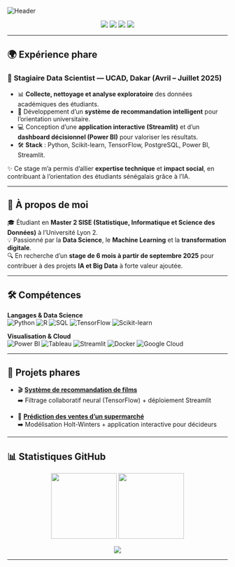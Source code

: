 ![Header](https://capsule-render.vercel.app/api?type=waving&color=0:0D1117,100:1E3A8A&height=180&section=header&text=👨‍💻%20Abdourahmane%20Timera&fontSize=40&fontColor=ffffff&animation=fadeIn&fontAlignY=35)

<p align="center">
  <a href="mailto:abdourahmane.timera@univ-lyon2.fr"><img src="https://img.shields.io/badge/Email-D14836?style=for-the-badge&logo=gmail&logoColor=white"></a>
  <a href="https://www.linkedin.com/in/abdourahmane-timera-a49b05267/"><img src="https://img.shields.io/badge/LinkedIn-0A66C2?style=for-the-badge&logo=linkedin&logoColor=white"></a>
  <a href="https://timeraabdourahmane.netlify.app/"><img src="https://img.shields.io/badge/Portfolio-FF5722?style=for-the-badge&logo=netlify&logoColor=white"></a>
  <a href="https://github.com/Abdourahmane2"><img src="https://img.shields.io/badge/GitHub-181717?style=for-the-badge&logo=github&logoColor=white"></a>
</p>

---

## 🌍 Expérience phare

### 🎯 **Stagiaire Data Scientist — UCAD, Dakar (Avril – Juillet 2025)**
- 📊 **Collecte, nettoyage et analyse exploratoire** des données académiques des étudiants.  
- 🤖 Développement d’un **système de recommandation intelligent** pour l’orientation universitaire.  
- 💻 Conception d’une **application interactive (Streamlit)** et d’un **dashboard décisionnel (Power BI)** pour valoriser les résultats.  
- 🛠️ **Stack** : Python, Scikit-learn, TensorFlow, PostgreSQL, Power BI, Streamlit.  

✨ Ce stage m’a permis d’allier **expertise technique** et **impact social**, en contribuant à l’orientation des étudiants sénégalais grâce à l’IA.

---

## 🚀 À propos de moi

🎓 Étudiant en **Master 2 SISE (Statistique, Informatique et Science des Données)** à l’Université Lyon 2.  
💡 Passionné par la **Data Science**, le **Machine Learning** et la **transformation digitale**.  
🔍 En recherche d’un **stage de 6 mois à partir de septembre 2025** pour contribuer à des projets **IA et Big Data** à forte valeur ajoutée.

---

## 🛠️ Compétences

**Langages & Data Science**  
![Python](https://img.shields.io/badge/-Python-3776AB?style=for-the-badge&logo=python&logoColor=white)
![R](https://img.shields.io/badge/-R-276DC3?style=for-the-badge&logo=r&logoColor=white)
![SQL](https://img.shields.io/badge/-SQL-003B57?style=for-the-badge&logo=postgresql&logoColor=white)
![TensorFlow](https://img.shields.io/badge/-TensorFlow-FF6F00?style=for-the-badge&logo=tensorflow&logoColor=white)
![Scikit-learn](https://img.shields.io/badge/-Scikit--learn-F7931E?style=for-the-badge&logo=scikitlearn&logoColor=white)

**Visualisation & Cloud**  
![Power BI](https://img.shields.io/badge/-Power%20BI-F2C811?style=for-the-badge&logo=powerbi&logoColor=black)
![Tableau](https://img.shields.io/badge/-Tableau-E97627?style=for-the-badge&logo=tableau&logoColor=white)
![Streamlit](https://img.shields.io/badge/-Streamlit-FF4B4B?style=for-the-badge&logo=streamlit&logoColor=white)
![Docker](https://img.shields.io/badge/-Docker-2496ED?style=for-the-badge&logo=docker&logoColor=white)
![Google Cloud](https://img.shields.io/badge/-Google%20Cloud-4285F4?style=for-the-badge&logo=googlecloud&logoColor=white)

---

## 📂 Projets phares

- 🎬 [**Système de recommandation de films**](https://github.com/Abdourahmane2/Systeme_de_Recommandation)  
➡️ Filtrage collaboratif neural (TensorFlow) + déploiement Streamlit  

- 🛒 [**Prédiction des ventes d’un supermarché**](https://github.com/Abdourahmane2/Analyse-et-Prediction-des-Ventes-pour-un-Supermarche)  
➡️ Modélisation Holt-Winters + application interactive pour décideurs  

---

## 📊 Statistiques GitHub

<p align="center">
  <img src="https://github-readme-stats.vercel.app/api?username=Abdourahmane2&show_icons=true&theme=dark&hide_border=true" height="150"/>
  <img src="https://github-readme-streak-stats.herokuapp.com/?user=Abdourahmane2&theme=dark&hide_border=true" height="150"/>
</p>

<p align="center">
  <img src="https://github-readme-activity-graph.vercel.app/graph?username=Abdourahmane2&bg_color=0D1117&color=00E676&line=2196F3&point=FFC107&area=true&hide_border=true"/>
</p>

---


